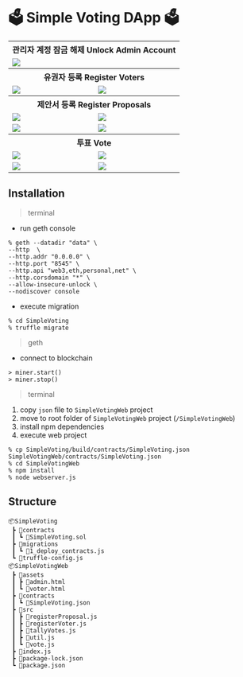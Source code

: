 # 🗳️ Simple Voting DApp 🗳️

<table>
  <tr>
    <th colspan="2">관리자 계정 잠금 해제 Unlock Admin Account</th>
  </tr>
  <tr>
    <td width="50%">
      <img
        src="https://github.com/user-attachments/assets/3213f6ff-d01e-4183-be6b-8b0d9788c399"
      />
    </td>
    <td width="50%"></td>
  </tr>
  <tr>
    <th colspan="2">유권자 등록 Register Voters</th>
  </tr>
  <tr>
    <td>
      <img
        src="https://github.com/user-attachments/assets/0df53484-8f2e-4ec7-ae55-e8eb41d3a929"
      />
    </td>
    <td>
      <img
        src="https://github.com/user-attachments/assets/c47234ee-d753-4134-b75f-4d203e71adad"
      />
    </td>
  </tr>
  <tr>
    <th colspan="2">제안서 등록 Register Proposals</th>
  </tr>
  <tr>
    <td>
      <img
        src="https://github.com/user-attachments/assets/5429dfbb-9432-4984-a655-a503e6bf73e4"
      />
    </td>
    <td>
      <img
        src="https://github.com/user-attachments/assets/e97a5cd4-9116-48af-a242-334bb2cb5f80"
      />
    </td>
  </tr>
  <tr>
    <td>
      <img
        src="https://github.com/user-attachments/assets/0bae4a13-0ee1-42cc-a219-327216aadc0c"
      />
    </td>
    <td>
      <img
        src="https://github.com/user-attachments/assets/24d83289-eb3b-412e-b98b-d1343d05a43b"
      />
    </td>
  </tr>
  <tr>
    <th colspan="2">투표 Vote</th>
  </tr>
  <tr>
    <td>
      <img
        src="https://github.com/user-attachments/assets/fb4ae1ee-953b-4669-912c-52fd3acde34d"
      />
    </td>
    <td>
      <img
        src="https://github.com/user-attachments/assets/addbce5f-2fc4-4945-a220-8507e79ca74c"
      />
    </td>
  </tr>
  <tr>
    <td>
      <img
        src="https://github.com/user-attachments/assets/d8085a3b-a391-4a21-9596-ff30042d0bef"
      />
    </td>
    <td>
      <img
        src="https://github.com/user-attachments/assets/af8a3a1e-7ec3-4fe3-bbcd-946b017d76a9"
      />
    </td>
  </tr>
</table>



## Installation
> terminal

- run geth console

```shell
% geth --datadir "data" \
--http  \
--http.addr "0.0.0.0" \
--http.port "8545" \
--http.api "web3,eth,personal,net" \
--http.corsdomain "*" \
--allow-insecure-unlock \
--nodiscover console
```

- execute migration

```shell
% cd SimpleVoting
% truffle migrate
```

> geth

- connect to blockchain

```shell
> miner.start()
> miner.stop()
```

> terminal

1. copy `json` file to `SimpleVotingWeb` project
2. move to root folder of `SimpleVotingWeb` project (`/SimpleVotingWeb`)
3. install npm dependencies
4. execute web project

```shell
% cp SimpleVoting/build/contracts/SimpleVoting.json SimpleVotingWeb/contracts/SimpleVoting.json
% cd SimpleVotingWeb
% npm install
% node webserver.js
```

## Structure
```
📦SimpleVoting
 ┣ 📂contracts
 ┃ ┗ 📜SimpleVoting.sol
 ┣ 📂migrations
 ┃ ┗ 📜1_deploy_contracts.js
 ┗ 📜truffle-config.js
📦SimpleVotingWeb
 ┣ 📂assets
 ┃ ┣ 📜admin.html
 ┃ ┗ 📜voter.html
 ┣ 📂contracts
 ┃ ┗ 📜SimpleVoting.json
 ┣ 📂src
 ┃ ┣ 📜registerProposal.js
 ┃ ┣ 📜registerVoter.js
 ┃ ┣ 📜tallyVotes.js
 ┃ ┣ 📜util.js
 ┃ ┗ 📜vote.js
 ┣ 📜index.js
 ┣ 📜package-lock.json
 ┗ 📜package.json
```
